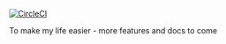 [![CircleCI](https://circleci.com/gh/shanepeckham/Azure-ACS-Utilities/tree/master.svg?style=svg)](https://circleci.com/gh/shanepeckham/Azure-ACS-Utilities/tree/master)

To make my life easier - more features and docs to come